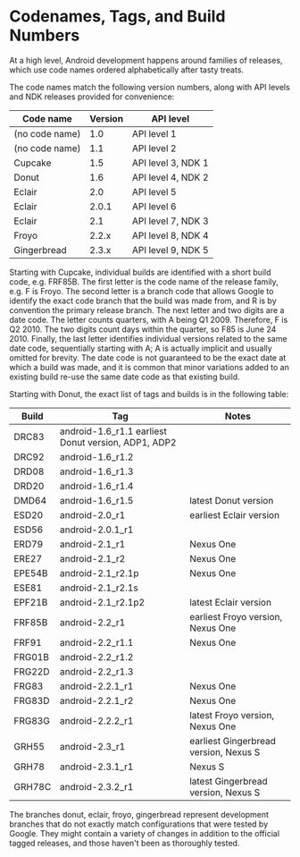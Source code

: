 # Codenames, Tags, and Build Numbers #

At a high level, Android development happens around families of
releases, which use code names ordered alphabetically after tasty
treats.

The code names match the following version numbers, along with
API levels and NDK releases provided for convenience:

Code name      | Version | API level
---------------|---------|------------
(no code name) | 1.0     | API level 1
(no code name) | 1.1     | API level 2
Cupcake        | 1.5     | API level 3, NDK 1
Donut          | 1.6     | API level 4, NDK 2
Eclair         | 2.0     | API level 5
Eclair         | 2.0.1   | API level 6
Eclair         | 2.1     | API level 7, NDK 3
Froyo          | 2.2.x   | API level 8, NDK 4
Gingerbread    | 2.3.x   | API level 9, NDK 5

Starting with Cupcake, individual builds are identified with a short
build code, e.g. FRF85B. The first letter is the code name of the
release family, e.g. F is Froyo. The second letter is a branch code
that allows Google to identify the exact code branch that the build
was made from, and R is by convention the primary release branch.
The next letter and two digits are a date code. The letter counts
quarters, with A being Q1 2009. Therefore, F is Q2 2010. The two
digits count days within the quarter, so F85 is June 24 2010.
Finally, the last letter identifies individual versions related to
the same date code, sequentially starting with A; A is actually
implicit and usually omitted for brevity. The date code is not
guaranteed to be the exact date at which a build was made, and it is
common that minor variations added to an existing build re-use the
same date code as that existing build.

Starting with Donut, the exact list of tags and builds is in the
following table:

Build  | Tag                | Notes
-------|--------------------|-----------------------------------
DRC83  | android-1.6_r1.1     earliest Donut version, ADP1, ADP2
DRC92  | android-1.6_r1.2
DRD08  | android-1.6_r1.3
DRD20  | android-1.6_r1.4
DMD64  | android-1.6_r1.5   | latest Donut version
ESD20  | android-2.0_r1     | earliest Eclair version
ESD56  | android-2.0.1_r1
ERD79  | android-2.1_r1     | Nexus One
ERE27  | android-2.1_r2     | Nexus One
EPE54B | android-2.1_r2.1p  | Nexus One
ESE81  | android-2.1_r2.1s
EPF21B | android-2.1_r2.1p2 | latest Eclair version
FRF85B | android-2.2_r1     | earliest Froyo version, Nexus One
FRF91  | android-2.2_r1.1   | Nexus One
FRG01B | android-2.2_r1.2
FRG22D | android-2.2_r1.3
FRG83  | android-2.2.1_r1   | Nexus One
FRG83D | android-2.2.1_r2   | Nexus One
FRG83G | android-2.2.2_r1   | latest Froyo version, Nexus One
GRH55  | android-2.3_r1     | earliest Gingerbread version, Nexus S
GRH78  | android-2.3.1_r1   | Nexus S
GRH78C | android-2.3.2_r1   | latest Gingerbread version, Nexus S

The branches donut, eclair, froyo, gingerbread represent development
branches that do not exactly match configurations that were tested
by Google. They might contain a variety of changes in addition to
the official tagged releases, and those haven't been as thoroughly
tested.


